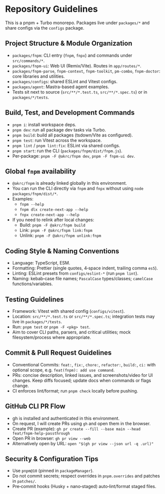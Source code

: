 # Repository Guidelines

This is a pnpm + Turbo monorepo. Packages live under `packages/*` and share configs via the `configs` package.

## Project Structure & Module Organization

- `packages/fnpm`: CLI entry (`fnpm`, `fnpx`) and commands under `src/commands/*`.
- `packages/fnpm-ui`: Web UI (Remix/Vite). Routes in `app/routes/*`.
- `packages/fnpm-parse`, `fnpm-context`, `fnpm-toolkit`, `pm-combo`, `fnpm-doctor`: core libraries and utilities.
- `packages/configs`: shared ESLint and Vitest configs.
- `packages/agent`: Mastra-based agent examples.
- Tests sit next to source (`src/**/*.test.ts`, `src/**/*.spec.ts`) or in `packages/*/tests`.

## Build, Test, and Development Commands

- `pnpm i`: install workspace deps.
- `pnpm dev`: run all package dev tasks via Turbo.
- `pnpm build`: build all packages (tsdown/Vite as configured).
- `pnpm test`: run Vitest across the workspace.
- `pnpm lint` / `pnpm lint:fix`: ESLint via shared configs.
- `pnpm start`: run the CLI (`packages/fnpm/dist/fnpm.js`).
- Per‑package: `pnpm -F @akrc/fnpm dev`, `pnpm -F fnpm-ui dev`.

## Global `fnpm` availability

- `@akrc/fnpm` is already linked globally in this environment.
- You can run the CLI directly via `fnpm` and `fnpx` without using `node packages/fnpm/dist/*`.
- Examples:
  - `fnpm --help`
  - `fnpm dlx create-next-app --help`
  - `fnpx create-next-app --help`
- If you need to relink after local changes:
  - Build: `pnpm -F @akrc/fnpm build`
  - Link: `pnpm -F @akrc/fnpm link:fnpm`
  - Unlink: `pnpm -F @akrc/fnpm unlink:fnpm`

## Coding Style & Naming Conventions

- Language: TypeScript, ESM.
- Formatting: Prettier (single quotes, 4‑space indent, trailing comma `es5`).
- Linting: ESLint presets from `configs/eslint-*` (run `pnpm lint`).
- Naming: kebab‑case file names; `PascalCase` types/classes; `camelCase` functions/variables.

## Testing Guidelines

- Framework: Vitest with shared config (`configs/vitest`).
- Location: `src/**/*.test.ts` or `src/**/*.spec.ts`; integration tests may live in `packages/*/tests`.
- Run: `pnpm test` or `pnpm -F <pkg> test`.
- Aim to cover CLI paths, parsers, and critical utilities; mock filesystem/process where appropriate.

## Commit & Pull Request Guidelines

- Conventional Commits: `feat:`, `fix:`, `chore:`, `refactor:`, `build:`, `ci:` with optional scope, e.g. `feat(fnpm): add use command`.
- PRs: concise description, linked issues, and screenshots/video for UI changes. Keep diffs focused; update docs when commands or flags change.
- CI enforces lint/format; run `pnpm check` locally before pushing.

## GitHub CLI PR Flow

- gh is installed and authenticated in this environment.
- On request, I will create PRs using `gh` and open them in the browser.
- Create PR (example): `gh pr create --fill --base main --head feat/fnpm-help-passthrough`
- Open PR in browser: `gh pr view --web`
- Alternatively open by URL: `open "$(gh pr view --json url -q .url)"`

## Security & Configuration Tips

- Use `pnpm@10` (pinned in `packageManager`).
- Do not commit secrets; respect overrides in `pnpm.overrides` and patches in `patches/`.
- Pre‑commit hooks (Husky + nano‑staged) auto‑lint/format staged files.
